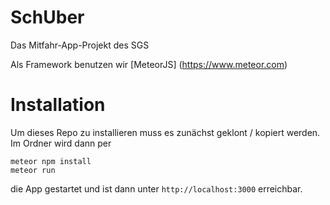 # SchUber
Das Mitfahr-App-Projekt des SGS

Als Framework benutzen wir [MeteorJS] (https://www.meteor.com)

# Installation

Um dieses Repo zu installieren muss es zunächst geklont / kopiert werden. Im Ordner wird dann per

    meteor npm install
    meteor run

die App gestartet und ist dann unter `http://localhost:3000` erreichbar.


